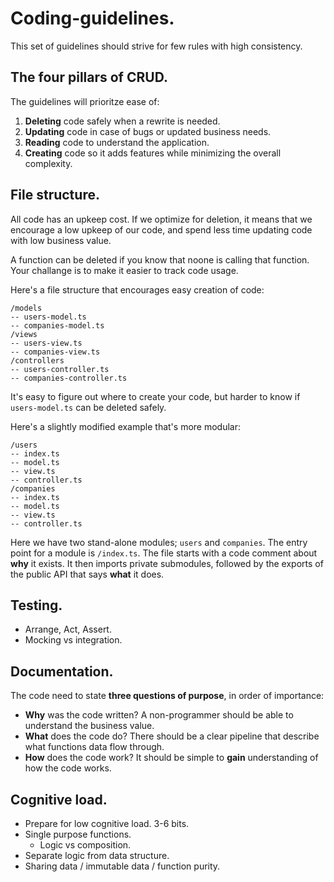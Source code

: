 # Coding-guidelines.

This set of guidelines should strive for few rules with high consistency.

## The four pillars of CRUD.

The guidelines will prioritze ease of:

1. **Deleting** code safely when a rewrite is needed.
2. **Updating** code in case of bugs or updated business needs.
3. **Reading** code to understand the application.
4. **Creating** code so it adds features while minimizing the overall complexity.

## File structure.

All code has an upkeep cost. If we optimize for deletion, it means that we encourage a low upkeep of our code, and spend less time updating code with low business value.

A function can be deleted if you know that noone is calling that function. Your challange is to make it easier to track code usage.

Here's a file structure that encourages easy creation of code:

```
/models
-- users-model.ts
-- companies-model.ts
/views
-- users-view.ts
-- companies-view.ts
/controllers
-- users-controller.ts
-- companies-controller.ts
```

It's easy to figure out where to create your code, but harder to know if `users-model.ts` can be deleted safely.

Here's a slightly modified example that's more modular:

```
/users
-- index.ts
-- model.ts
-- view.ts
-- controller.ts
/companies
-- index.ts
-- model.ts
-- view.ts
-- controller.ts
```

Here we have two stand-alone modules; `users` and `companies`.
The entry point for a module is `/index.ts`.
The file starts with a code comment about **why** it exists.
It then imports private submodules, followed by the exports of the public API that says **what** it does.

## Testing.

- Arrange, Act, Assert.
- Mocking vs integration.

## Documentation.

The code need to state **three questions of purpose**, in order of importance:

- **Why** was the code written? A non-programmer should be able to understand the business value.
- **What** does the code do? There should be a clear pipeline that describe what functions data flow through.
- **How** does the code work? It should be simple to **gain** understanding of how the code works.

## Cognitive load.

- Prepare for low cognitive load. 3-6 bits.
- Single purpose functions.
  - Logic vs composition.
- Separate logic from data structure.
- Sharing data / immutable data / function purity.
